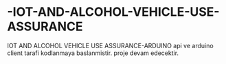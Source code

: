 # -IOT-AND-ALCOHOL-VEHICLE-USE-ASSURANCE
 IOT AND ALCOHOL VEHICLE USE ASSURANCE-ARDUINO
api ve arduino client tarafi kodlanmaya baslanmistir. proje devam edecektir.
